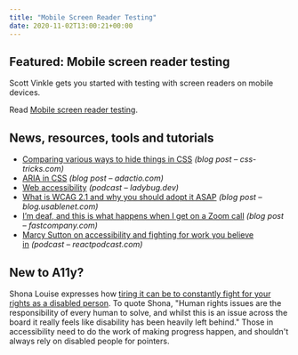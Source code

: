```yaml
---
title: "Mobile Screen Reader Testing"
date: 2020-11-02T13:00:21+00:00
---
```


## Featured: Mobile screen reader testing

Scott Vinkle gets you started with testing with screen readers on mobile devices.

Read [Mobile screen reader testing](https://scottvinkle.me/blogs/blog/mobile-screen-reader-testing).

## News, resources, tools and tutorials

- [Comparing various ways to hide things in CSS](https://css-tricks.com/comparing-various-ways-to-hide-things-in-css/) *(blog post – css-tricks.com)*
- [ARIA in CSS](https://adactio.com/journal/17566) *(blog post – adactio.com)*
- [Web accessibility](https://www.ladybug.dev/episodes/web-accessibilitiy) *(podcast – ladybug.dev)*
- [What is WCAG 2.1 and why you should adopt it ASAP](https://blog.usablenet.com/what-is-wcag-2.1-and-why-you-should-adopt-it-asap) *(blog post – blog.usablenet.com)*
- [I’m deaf, and this is what happens when I get on a Zoom call](https://www.fastcompany.com/90565930/im-deaf-and-this-is-what-happens-when-i-get-on-a-zoom-call) *(blog post – fastcompany.com)*
- [Marcy Sutton on accessibility and fighting for work you believe in](https://reactpodcast.com/episodes/116) *(podcast – reactpodcast.com)*

## New to A11y?

Shona Louise expresses how [tiring it can be to constantly fight for your rights as a disabled person](http://www.shonalouise.com/2020/10/im-tired-of-fighting-for-my-rights-as.html#.X59OAC9h3MI). To quote Shona, "Human rights issues are the responsibility of every human to solve, and whilst this is an issue across the board it really feels like disability has been heavily left behind." Those in accessibility need to do the work of making progress happen, and shouldn't always rely on disabled people for pointers.
